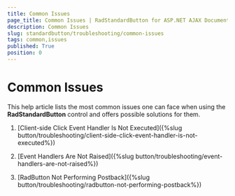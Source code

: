 ```yaml
---
title: Common Issues
page_title: Common Issues | RadStandardButton for ASP.NET AJAX Documentation
description: Common Issues
slug: standardbutton/troubleshooting/common-issues
tags: common,issues
published: True
position: 0
---
```


# Common Issues

This help article lists the most common issues one can face when using the **RadStandardButton** control and offers possible solutions for them.

1. [Client-side Click Event Handler Is Not Executed]({%slug button/troubleshooting/client-side-click-event-handler-is-not-executed%})

1. [Event Handlers Are Not Raised]({%slug button/troubleshooting/event-handlers-are-not-raised%})

1. [RadButton Not Performing Postback]({%slug button/troubleshooting/radbutton-not-performing-postback%})

